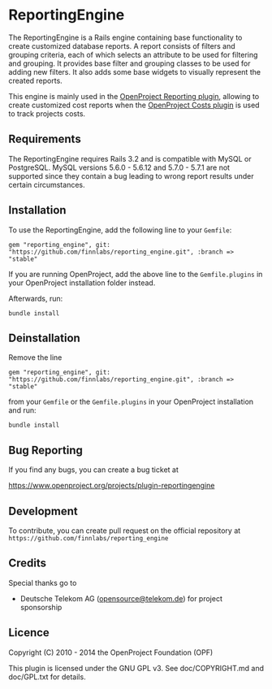 ReportingEngine
===============

The ReportingEngine is a Rails engine containing base functionality to create customized database reports. A report consists of filters and grouping criteria, each of which selects an attribute to be used for filtering and grouping. It provides base filter and grouping classes to be used for adding new filters. It also adds some base widgets to visually represent the created reports.

This engine is mainly used in the [OpenProject Reporting plugin](https://www.openproject.org/projects/plugin-reporting), allowing to create customized cost reports when the [OpenProject Costs plugin](https://www.openproject.org/projects/costs-plugin) is used to track projects costs.

Requirements
------------

The ReportingEngine requires Rails 3.2 and is compatible with MySQL or PostgreSQL. MySQL versions 5.6.0 - 5.6.12 and 5.7.0 - 5.7.1 are not supported since they contain a bug leading to wrong report results under certain circumstances.

Installation
------------

To use the ReportingEngine, add the following line to your `Gemfile`:

`gem "reporting_engine", git: "https://github.com/finnlabs/reporting_engine.git", :branch => "stable"`

If you are running OpenProject, add the above line to the `Gemfile.plugins` in your OpenProject installation folder instead.

Afterwards, run:

`bundle install`


Deinstallation
--------------

Remove the line

`gem "reporting_engine", git: "https://github.com/finnlabs/reporting_engine.git", :branch => "stable"`

from your `Gemfile` or the `Gemfile.plugins` in your OpenProject installation and run:

`bundle install`


Bug Reporting
-------------

If you find any bugs, you can create a bug ticket at

https://www.openproject.org/projects/plugin-reportingengine


Development
-----------

To contribute, you can create pull request on the official repository at
`https://github.com/finnlabs/reporting_engine`


Credits
-------

Special thanks go to

* Deutsche Telekom AG (opensource@telekom.de) for project sponsorship

Licence
-------

Copyright (C) 2010 - 2014 the OpenProject Foundation (OPF)

This plugin is licensed under the GNU GPL v3. See doc/COPYRIGHT.md and doc/GPL.txt for details.
